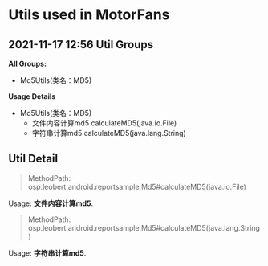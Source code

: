 Utils used in MotorFans
=======================
**2021-11-17 12:56**
Util Groups
-----------
**All Groups:**

- Md5Utils(类名：MD5)

**Usage Details**

- Md5Utils(类名：MD5)
  - 文件内容计算md5 calculateMD5(java.io.File)
  - 字符串计算md5 calculateMD5(java.lang.String)

Util Detail
-----------

> MethodPath: osp.leobert.android.reportsample.Md5#calculateMD5(java.io.File)



Usage: **文件内容计算md5**.



> MethodPath: osp.leobert.android.reportsample.Md5#calculateMD5(java.lang.String)



Usage: **字符串计算md5**.



